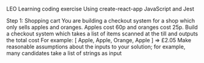LEO Learning coding exercise
Using create-react-app
JavaScript and Jest

Step 1: Shopping cart
You are building a checkout system for a shop which only sells apples and oranges.
Apples cost 60p and oranges cost 25p.
Build a checkout system which takes a list of items scanned at the till and outputs
the total cost
For example: [ Apple, Apple, Orange, Apple ] => £2.05
Make reasonable assumptions about the inputs to your solution; for example, many
candidates take a list of strings as input
